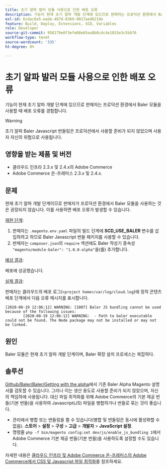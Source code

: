 ```yaml
---
title: 초기 알파 발러 모듈 사용으로 인한 배포 오류
description: 기능이 현재 초기 알파 개발 단계에 있으므로 판매자는 프로덕션 환경에서 Baler 모듈을 사용할 때 배포 오류를 경험합니다.
exl-id: 6cdac0a5-eaeb-467d-8369-9017aed6219e
feature: Build, Deploy, Extensions, SCD, Variables
role: Developer
source-git-commit: 958179e0f3efe08e65ea8b0c4c4e1015e3c5bb76
workflow-type: tm+mt
source-wordcount: '335'
ht-degree: 0%

---
```


# 초기 알파 발러 모듈 사용으로 인한 배포 오류

기능이 현재 초기 알파 개발 단계에 있으므로 판매자는 프로덕션 환경에서 Baler 모듈을 사용할 때 배포 오류를 경험합니다.

>[!WARNING]
>
>초기 알파 Baler Javascript 번들링은 프로덕션에서 사용할 준비가 되지 않았으며 사용자 자신의 위험으로 사용됩니다.

## 영향을 받는 제품 및 버전

* 클라우드 인프라 2.3.x 및 2.4.x의 Adobe Commerce
* Adobe Commerce 온-프레미스 2.3.x 및 2.4.x.

## 문제

현재 초기 알파 개발 단계이므로 판매자가 프로덕션 환경에서 Baler 모듈을 사용하는 것은 권장되지 않습니다. 이를 사용하면 배포 오류가 발생할 수 있습니다.

<u>재현 단계</u>:

1. 판매자는 `.magento.env.yaml` 파일의 빌드 단계에 **SCD\_USE\_BALER** 변수를 삽입하려고 하므로 Baler Javascript 번들 패키지를 사용할 수 있습니다.
1. 판매자는 `composer.json`의 `require` 섹션에도 Baler 작성기 종속성 `"magento/module-baler": "1.0.0-alpha"`을(를) 추가합니다.

<u>예상 결과</u>:

배포에 성공했습니다.

<u>실제 결과</u>:

판매자는 클라우드의 배포 로그(`<project home>/var/log/cloud.log`)에 정적 콘텐츠 배포 단계에서 다음 오류 메시지를 표시합니다.

```
[2020-08-19 12:06:12] WARNING: [1007] Baler JS bundling cannot be used because of the following issues:
        [2020-08-19 12:06:12] WARNING:  - Path to baler executable could not be found. The Node package may not be installed or may not be linked.
```

## 원인

Baler 모듈은 현재 초기 알파 개발 단계이며, Baler 확장 설치 프로세스는 복잡하다.

## 솔루션

[Github/Baler/Baler/Getting with the alpha](https://github.com/magento/baler/blob/master/docs/ALPHA.md)에서 기존 Baler Alpha Magento 설명서를 검토할 수 있습니다. 그러나 이는 생산 용도로 사용할 준비가 되지 않았으며, 자신의 책임하에 사용됩니다. 대신 파일 최적화를 위해 Adobe Commerce의 기본 제공 번들(기본 번들)을 사용하여 Javascript(JS) 파일을 병합하거나 번들로 묶는 것이 좋습니다.

* 관리에서 병합 또는 번들링을 켤 수 있습니다(병합 및 번들링은 동시에 활성화할 수 없음). **스토어** > **설정** > **구성** > **고급** > **개발자** > **JavaScript 설정**.
* 명령줄 `php -f bin/magento config:set dev/js/enable_js_bundling 1`에서 Adobe Commerce 기본 제공 번들(기본 번들)을 사용하도록 설정할 수도 있습니다.

자세한 내용은 [클라우드 인프라 및 Adobe Commerce 온-프레미스의 Adobe Commerce에서 CSS 및 Javascript 파일 최적화](https://support.magento.com/hc/en-us/articles/360044482152)를 참조하세요.
